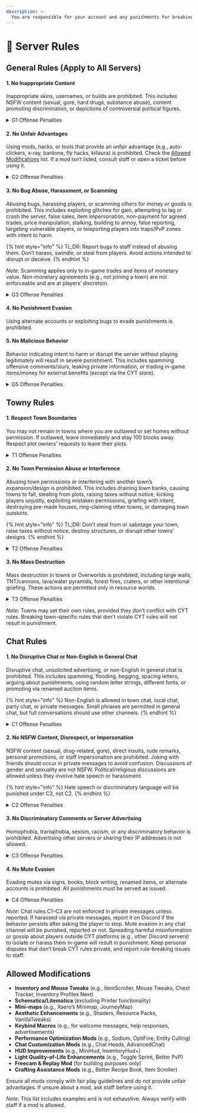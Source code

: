 ```yaml
---
description: >-
  You are responsible for your account and any punishments for breaking the rules below. If you disagree with a ruling, you can appeal on our [Discord Server](https://discord.gg/CYT).
---
```


# 📖 Server Rules

## General Rules (Apply to All Servers)

#### 1. No Inappropriate Content
Inappropriate skins, usernames, or builds are prohibited. This includes NSFW content (sexual, gore, hard drugs, substance abuse), content promoting discrimination, or depictions of controversial political figures.

<details>
<summary>G1 Offense Penalties</summary>
1. Permanent Warn  
2. 2-Day Temporary Ban  
3. 5-Day Temporary Ban  
4. 14-Day Temporary Ban  
5. 30-Day Temporary Ban  
</details>

#### 2. No Unfair Advantages
Using mods, hacks, or tools that provide an unfair advantage (e.g., auto-clickers, x-ray, baritone, fly hacks, killaura) is prohibited. Check the [Allowed Modifications](#allowed-modifications) list. If a mod isn’t listed, consult staff or open a ticket before using it.

<details>
<summary>G2 Offense Penalties</summary>
{% hint style="danger" %}
Using unfair advantages may result in removal of progress, including items, cash, bank balance, job levels, PyroFishing levels, and more.
{% endhint %}
1. 5-Day Temporary Ban  
2. 14-Day Temporary Ban  
3. 60-Day Temporary Ban  
4. 180-Day Temporary Ban  
5. 1-Year Temporary Ban  
6. Permanent Ban  
</details>

#### 3. No Bug Abuse, Harassment, or Scamming
Abusing bugs, harassing players, or scamming others for money or goods is prohibited. This includes exploiting glitches for gain, attempting to lag or crash the server, false sales, item impersonation, non-payment for agreed trades, price manipulation, stalking, building to annoy, false reporting, targeting vulnerable players, or teleporting players into traps/PvP zones with intent to harm.

{% hint style="info" %}
TL;DR: Report bugs to staff instead of abusing them. Don’t harass, swindle, or steal from players. Avoid actions intended to disrupt or deceive.
{% endhint %}

*Note*: Scamming applies only to in-game trades and items of monetary value. Non-monetary agreements (e.g., not joining a town) are not enforceable and are at players’ discretion.

<details>
<summary>G3 Offense Penalties</summary>
Punishments are determined by staff discretion due to the variety of offenses. A temporary 14-day ban will be issued initially, subject to adjustment after review.
</details>

#### 4. No Punishment Evasion
Using alternate accounts or exploiting bugs to evade punishments is prohibited.

#### 5. No Malicious Behavior
Behavior indicating intent to harm or disrupt the server without playing legitimately will result in severe punishment. This includes spamming offensive comments/slurs, leaking private information, or trading in-game items/money for external benefits (except via the CYT store).

<details>
<summary>G5 Offense Penalties</summary>
A **2-Year Ban & Mute** will be issued. Users with intent to play may appeal on the [Discord Server](https://discord.gg/CYT).
</details>

## Towny Rules

#### 1. Respect Town Boundaries
You may not remain in towns where you are outlawed or set homes without permission. If outlawed, leave immediately and stay 100 blocks away. Respect plot owners’ requests to leave their plots.

<details>
<summary>T1 Offense Penalties</summary>
1. Permanent Warn  
2. 2-Day Temporary Ban  
3. 5-Day Temporary Ban  
4. 14-Day Temporary Ban  
5. 30-Day Temporary Ban  
</details>

#### 2. No Town Permission Abuse or Interference
Abusing town permissions or interfering with another town’s expansion/design is prohibited. This includes draining town banks, causing towns to fall, stealing from plots, raising taxes without notice, kicking players unjustly, exploiting mistaken permissions, griefing with intent, destroying pre-made houses, ring-claiming other towns, or damaging town outskirts.

{% hint style="info" %}
TL;DR: Don’t steal from or sabotage your town, raise taxes without notice, destroy structures, or disrupt other towns’ designs.
{% endhint %}

<details>
<summary>T2 Offense Penalties</summary>
1. 5-Day Temporary Ban  
2. 14-Day Temporary Ban  
3. 60-Day Temporary Ban  
4. 180-Day Temporary Ban  
5. 1-Year Temporary Ban  
</details>

#### 3. No Mass Destruction
Mass destruction in towns or Overworlds is prohibited, including large walls, TNT/cannons, lava/water pyramids, forest fires, craters, or other intentional griefing. These actions are permitted only in resource worlds.

<details>
<summary>T3 Offense Penalties</summary>
1. 2-Week Temporary Ban  
2. 1-Month Temporary Ban  
3. 2-Month Temporary Ban  
4. 2-Month Temporary Ban  
5. 8-Month Temporary Ban  
6. Permanent Ban  
</details>

*Note*: Towns may set their own rules, provided they don’t conflict with CYT rules. Breaking town-specific rules that don’t violate CYT rules will not result in punishment.

## Chat Rules

#### 1. No Disruptive Chat or Non-English in General Chat
Disruptive chat, unsolicited advertising, or non-English in general chat is prohibited. This includes spamming, flooding, begging, spacing letters, arguing about punishments, using random letter strings, different fonts, or promoting via renamed auction items.

{% hint style="info" %}
Non-English is allowed in town chat, local chat, party chat, or private messages. Small phrases are permitted in general chat, but full conversations should use other channels.
{% endhint %}

<details>
<summary>C1 Offense Penalties</summary>
1. Permanent Warn  
2. Permanent Warn  
3. 1-Hour Temporary Mute  
4. 3-Hour Temporary Mute  
5. 6-Hour Temporary Mute  
6. 9-Hour Temporary Mute  
7. 12-Hour Temporary Mute  
8. 1-Day Temporary Mute  
9. 5-Day Temporary Mute  
10. 14-Day Temporary Mute  
11. 1-Month Temporary Mute  
12. Permanent Mute  
</details>

#### 2. No NSFW Content, Disrespect, or Impersonation
NSFW content (sexual, drug-related, gore), direct insults, rude remarks, personal promotions, or staff impersonation are prohibited. Joking with friends should occur in private messages to avoid confusion. Discussions of gender and sexuality are not NSFW. Political/religious discussions are allowed unless they involve hate speech or harassment.

{% hint style="info" %}
Hate speech or discriminatory language will be punished under C3, not C2.
{% endhint %}

<details>
<summary>C2 Offense Penalties</summary>
1. Permanent Warn  
2. 1-Hour Temporary Mute  
3. 6-Hour Temporary Mute  
4. 12-Hour Temporary Mute  
5. 1-Day Temporary Mute  
6. 5-Day Temporary Mute  
7. 14-Day Temporary Mute  
8. 1-Month Temporary Mute  
9. Permanent Mute  
</details>

#### 3. No Discriminatory Comments or Server Advertising
Homophobia, transphobia, sexism, racism, or any discriminatory behavior is prohibited. Advertising other servers or sharing their IP addresses is not allowed.

<details>
<summary>C3 Offense Penalties</summary>
1. 12-Hour Temporary Mute  
2. 1-Day Temporary Mute  
3. 1-Week Temporary Mute  
4. 2-Week Temporary Mute  
5. 1-Month Temporary Mute  
6. 2-Month Temporary Mute  
7. 4-Month Temporary Mute  
8. 8-Month Temporary Mute  
9. Permanent Mute  
</details>

#### 4. No Mute Evasion
Evading mutes via signs, books, block writing, renamed items, or alternate accounts is prohibited. All punishments must be served as issued.

<details>
<summary>C4 Offense Penalties</summary>
Evading a mute results in a ban for the remaining duration of the mute.
</details>

*Note*: Chat rules C1–C3 are not enforced in private messages unless reported. If harassed via private messages, report it on Discord if the behavior persists after asking the player to stop. Mute evasion in any chat channel will be punished, reported or not. Spreading harmful misinformation or gossip about players outside CYT platforms (e.g., other Discord servers) to isolate or harass them in-game will result in punishment. Keep personal disputes that don’t break CYT rules private, and report rule-breaking issues to staff.

## Allowed Modifications

- **Inventory and Mouse Tweaks** (e.g., ItemScroller, Mouse Tweaks, Chest Tracker, Inventory Profiles Next)  
- **Schematica/Litematica** (excluding Printer functionality)  
- **Mini-maps** (e.g., Xaero’s Minimap, JourneyMap)  
- **Aesthetic Enhancements** (e.g., Shaders, Resource Packs, VanillaTweaks)  
- **Keybind Macros** (e.g., for welcome messages, help responses, advertisements)  
- **Performance Optimization Mods** (e.g., Sodium, OptiFine, Entity Culling)  
- **Chat Customization Mods** (e.g., Chat Heads, AdvancedChat)  
- **HUD Improvements** (e.g., MiniHud, InventoryHud+)  
- **Light Quality-of-Life Enhancements** (e.g., Toggle Sprint, Better PvP)  
- **Freecam & Replay Mod** (for building purposes only)  
- **Crafting Assistance Mods** (e.g., Better Recipe Book, Item Scroller)  

Ensure all mods comply with fair play guidelines and do not provide unfair advantages. If unsure about a mod, ask staff before using it.

*Note*: This list includes examples and is not exhaustive. Always verify with staff if a mod is allowed.
